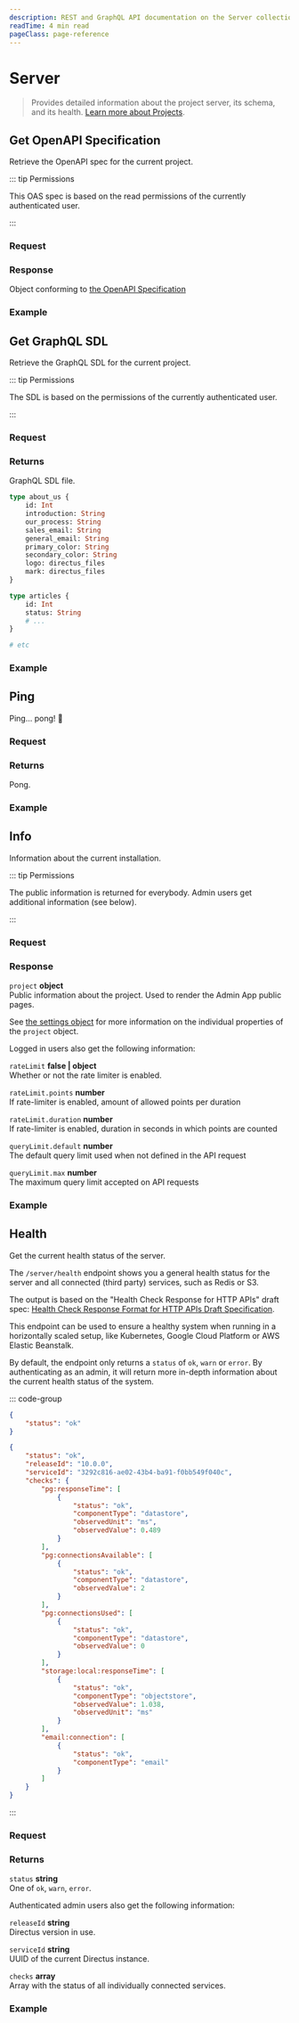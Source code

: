 ```yaml
---
description: REST and GraphQL API documentation on the Server collection in Directus.
readTime: 4 min read
pageClass: page-reference
---
```


# Server

> Provides detailed information about the project server, its schema, and its health.
> [Learn more about Projects](/user-guide/overview/glossary#projects).

## Get OpenAPI Specification

Retrieve the OpenAPI spec for the current project.

::: tip Permissions

This OAS spec is based on the read permissions of the currently authenticated user.

:::

### Request

<SnippetToggler :choices="['REST', 'GraphQL', 'SDK']" label="API">
<template #rest>

`GET /server/specs/oas`

</template>
<template #graphql>

`POST /graphql/system`

```graphql
type Query {
	server_specs_oas: String
}
```

</template>
<template #sdk>

```js
import { createDirectus } from '@directus/sdk';
import { rest, readOpenApiSpec } from '@directus/sdk/rest';
const client = createDirectus('app_url').with(rest())

const result = await client.request(readOpenApiSpec())

console.log(result);
```

</template>
</SnippetToggler>

### Response

Object conforming to [the OpenAPI Specification](https://swagger.io/specification)

### Example

<SnippetToggler :choices="['REST', 'GraphQL', 'SDK']" label="API">
<template #rest>

`GET /server/specs/oas`

</template>
<template #graphql>

```graphql
query {
	server_specs_oas
}
```

</template>
<template #sdk>

```js
import { createDirectus } from '@directus/sdk';
import { rest, readOpenApiSpec } from '@directus/sdk/rest';
const client = createDirectus('https://directus.example.com').with(rest())

const result = await client.request(readOpenApiSpec())

console.log(result);
```

</template>
</SnippetToggler>

## Get GraphQL SDL

Retrieve the GraphQL SDL for the current project.

::: tip Permissions

The SDL is based on the permissions of the currently authenticated user.

:::

### Request

<SnippetToggler :choices="['REST', 'GraphQL', 'SDK']" label="API">
<template #rest>

`GET /server/specs/graphql/`

`GET /server/specs/graphql/system`

</template>
<template #graphql>

`POST /graphql/system`

```graphql
type Query {
	server_specs_graphql(scope: graphql_sdl_scope): String
}
```

</template>
<template #sdk>

```js
import { createDirectus } from '@directus/sdk';
import { rest, readGraphqlSdl } from '@directus/sdk/rest';
const client = createDirectus('https://directus.example.com').with(rest())

const result = await client.request(readGraphqlSdl('scope'))

console.log(result);
```

</template>
</SnippetToggler>

### Returns

GraphQL SDL file.

```graphql
type about_us {
	id: Int
	introduction: String
	our_process: String
	sales_email: String
	general_email: String
	primary_color: String
	secondary_color: String
	logo: directus_files
	mark: directus_files
}

type articles {
	id: Int
	status: String
	# ...
}

# etc
```

### Example

<SnippetToggler :choices="['REST', 'GraphQL', 'SDK']" label="API">
<template #rest>

`GET /server/specs/graphql/`

`GET /server/specs/graphql/system`

</template>
<template #graphql>

`POST /graphql/system`

```graphql
query {
	server_specs_graphql(scope: system)
}
```

</template>
<template #sdk>

```js
import { createDirectus } from '@directus/sdk';
import { rest, readGraphqlSdl } from '@directus/sdk/rest';
const client = createDirectus('https://directus.example.com').with(rest())

const result = await client.request(readGraphqlSdl('item'))

console.log(result);
```

</template>
</SnippetToggler>

## Ping

Ping... pong! 🏓

### Request

<SnippetToggler :choices="['REST', 'GraphQL', 'SDK']" label="API">
<template #rest>

`GET /server/ping`

</template>
<template #graphql>

`POST /graphql/system`

```graphql
type Query {
	server_ping: String
}
```

</template>
<template #sdk>

```js
import { createDirectus } from '@directus/sdk';
import { rest, serverPing } from '@directus/sdk/rest';
const client = createDirectus('app_url').with(rest())

const result = await client.request(serverPing())

console.log(result);
```

</template>
</SnippetToggler>

### Returns

Pong.

### Example

<SnippetToggler :choices="['REST', 'GraphQL', 'SDK']" label="API">
<template #rest>

`GET /server/ping`

</template>
<template #graphql>

`POST /graphql/system`

```graphql
query {
	server_ping
}
```

</template>
<template #sdk>

```js
import { createDirectus } from '@directus/sdk';
import { rest, serverPing } from '@directus/sdk/rest';
const client = createDirectus('https://directus.example.com').with(rest())

const result = await client.request(serverPing())

console.log(result);
```

</template>
</SnippetToggler>

## Info

Information about the current installation.

::: tip Permissions

The public information is returned for everybody. Admin users get additional information (see below).

:::

### Request

<SnippetToggler :choices="['REST', 'GraphQL', 'SDK']" label="API">
<template #rest>

`GET /server/info`

</template>
<template #graphql>

`POST /graphql/system`

```graphql
type Query {
	server_info: server_info
}
```

</template>
<template #sdk>

```js
import { createDirectus } from '@directus/sdk';
import { rest, serverInfo } from '@directus/sdk/rest';
const client = createDirectus('app_url').with(rest())

const result = await client.request(serverInfo())

console.log(result);
```

</template>
</SnippetToggler>

### Response

`project` **object**\
Public information about the project. Used to render the Admin App public pages.

See [the settings object](/reference/system/settings#the-settings-object) for more information on the individual
properties of the `project` object.

Logged in users also get the following information:

`rateLimit` **false | object**\
Whether or not the rate limiter is enabled.

`rateLimit.points` **number**\
If rate-limiter is enabled, amount of allowed points per duration

`rateLimit.duration` **number**\
If rate-limiter is enabled, duration in seconds in which points are counted

`queryLimit.default` **number**\
The default query limit used when not defined in the API request

`queryLimit.max` **number**\
The maximum query limit accepted on API requests

### Example

<SnippetToggler :choices="['REST', 'GraphQL', 'SDK']" label="API">
<template #rest>

`GET /server/info`

</template>
<template #graphql>

`POST /graphql/system`

```graphql
query {
	server_info {
		project {
			project_name
		}
	}
}
```

</template>
<template #sdk>

```js
import { createDirectus } from '@directus/sdk';
import { rest, serverInfo } from '@directus/sdk/rest';
const client = createDirectus('https://directus.example.com').with(rest())

const result = await client.request(serverInfo())

console.log(result);
```

</template>
</SnippetToggler>

## Health

Get the current health status of the server.

The `/server/health` endpoint shows you a general health status for the server and all connected (third party) services,
such as Redis or S3.

The output is based on the "Health Check Response for HTTP APIs" draft spec:
[Health Check Response Format for HTTP APIs Draft Specification](https://datatracker.ietf.org/doc/html/draft-inadarei-api-health-check-06).

This endpoint can be used to ensure a healthy system when running in a horizontally scaled setup, like Kubernetes,
Google Cloud Platform or AWS Elastic Beanstalk.

By default, the endpoint only returns a `status` of `ok`, `warn` or `error`. By authenticating as an admin, it will
return more in-depth information about the current health status of the system.

::: code-group

```json [Non-Admin Response]
{
	"status": "ok"
}
```

```json [Admin Response]
{
	"status": "ok",
	"releaseId": "10.0.0",
	"serviceId": "3292c816-ae02-43b4-ba91-f0bb549f040c",
	"checks": {
		"pg:responseTime": [
			{
				"status": "ok",
				"componentType": "datastore",
				"observedUnit": "ms",
				"observedValue": 0.489
			}
		],
		"pg:connectionsAvailable": [
			{
				"status": "ok",
				"componentType": "datastore",
				"observedValue": 2
			}
		],
		"pg:connectionsUsed": [
			{
				"status": "ok",
				"componentType": "datastore",
				"observedValue": 0
			}
		],
		"storage:local:responseTime": [
			{
				"status": "ok",
				"componentType": "objectstore",
				"observedValue": 1.038,
				"observedUnit": "ms"
			}
		],
		"email:connection": [
			{
				"status": "ok",
				"componentType": "email"
			}
		]
	}
}
```

:::

### Request

<SnippetToggler :choices="['REST', 'GraphQL', 'SDK']" label="API">
<template #rest>

`GET /server/health`

</template>
<template #graphql>

`POST /graphql/system`

```graphql
type Query {
	server_health: JSON
}
```

</template>
<template #sdk>

```js
import { createDirectus } from '@directus/sdk';
import { rest, serverHealth } from '@directus/sdk/rest';
const client = createDirectus('app_url').with(rest())

const result = await client.request(serverHealth())

console.log(result);
```

</template>
</SnippetToggler>

### Returns

`status` **string**\
One of `ok`, `warn`, `error`.

Authenticated admin users also get the following information:

`releaseId` **string**\
Directus version in use.

`serviceId` **string**\
UUID of the current Directus instance.

`checks` **array**\
Array with the status of all individually connected services.

### Example

<SnippetToggler :choices="['REST', 'GraphQL', 'SDK']" label="API">
<template #rest>

`GET /server/health`

</template>
<template #graphql>

`POST /graphql/system`

```graphql
query {
	server_health
}
```

</template>
<template #sdk>

```js
import { createDirectus } from '@directus/sdk';
import { rest, serverHealth } from '@directus/sdk/rest';
const client = createDirectus('https://directus.example.com').with(rest())

const result = await client.request(serverHealth())

console.log(result);
```

</template>
</SnippetToggler>
